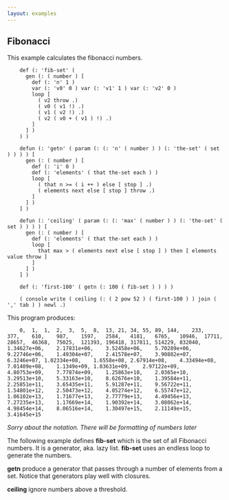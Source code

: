 ```yaml
---
layout: examples
---
```


Fibonacci
---------

This example calculates the fibonacci numbers.


        def (: 'fib-set' (
          gen (: ( number ) [
            def (: 'n' 1 )
            var (: 'v0' 0 ) var (: 'v1' 1 ) var (: 'v2' 0 )
            loop [
              ( v2 throw .)
              ( v0 ( v1 !) .)
              ( v1 ( v2 !) .)
              ( v2 ( v0 + ( v1 ) !) .)
            ]
          ] )
        ) )

        defun (: 'getn' ( param (: (: 'n' ( number ) ) (: 'the-set' ( set ) ) ) ) [
          gen (: ( number ) [
            def (: 'i' 0 )
            def (: 'elements' ( that the-set each ) )
            loop [
              ( that n >= ( i ++ ) else [ stop ] .)
              ( elements next else [ stop ] throw .)
            ]
          ] )
        ] )

        defun (: 'ceiling' ( param (: (: 'max' ( number ) ) (: 'the-set' ( set ) ) ) ) [
          gen (: ( number ) [
            def (: 'elements' ( that the-set each ) )
            loop [
              that max > ( elements next else [ stop ] ) then [ elements value throw ]
            ]
          ] )
        ] )

        def (: 'first-100' ( getn (: 100 ( fib-set ) ) ) )

        ( console write ( ceiling (: ( 2 pow 52 ) ( first-100 ) ) join ( ',' tab ) ) newl .)

This program produces:

        0,	1,	1,	2,	3,	5,	8,	13,	21,	34,	55,	89,	144,	233,	377,	610,	987,	1597,	2584,	4181,	6765,	10946,	17711,	28657,	46368,	75025,	121393,	196418,	317811,	514229,	832040,	1.34627e+06,	2.17831e+06,	3.52458e+06,	5.70289e+06,	9.22746e+06,	1.49304e+07,	2.41578e+07,	3.90882e+07,	6.3246e+07,	1.02334e+08,	1.6558e+08,	2.67914e+08,	4.33494e+08,	7.01409e+08,	1.1349e+09,	1.83631e+09,	2.97122e+09,	4.80753e+09,	7.77874e+09,	1.25863e+10,	2.0365e+10,	3.29513e+10,	5.33163e+10,	8.62676e+10,	1.39584e+11,	2.25851e+11,	3.65435e+11,	5.91287e+11,	9.56722e+11,	1.54801e+12,	2.50473e+12,	4.05274e+12,	6.55747e+12,	1.06102e+13,	1.71677e+13,	2.77779e+13,	4.49456e+13,	7.27235e+13,	1.17669e+14,	1.90392e+14,	3.08062e+14,	4.98454e+14,	8.06516e+14,	1.30497e+15,	2.11149e+15,	3.41645e+15

*Sorry about the notation. There will be formatting of numbers later*

The following example defines **fib-set** which is the set of all Fibonacci numbers.
It is a generator, aka. lazy list.
**fib-set** uses an endless loop to generate the numbers.

**getn** produce a generator that passes through a number of elements from a set. Notice that generators play well with closures.

**ceiling** ignore numbers above a threshold.

